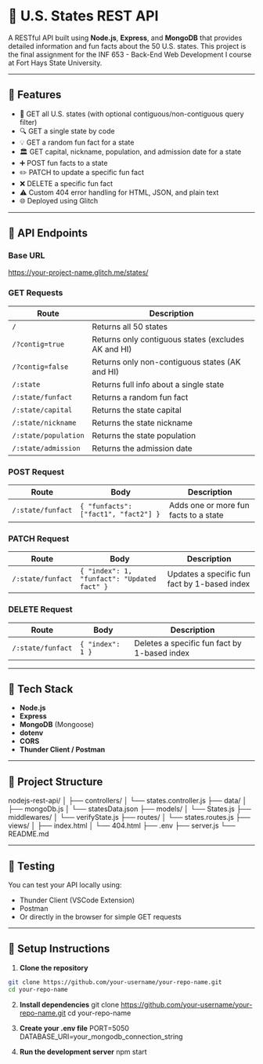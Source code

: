 # 📘 U.S. States REST API

A RESTful API built using **Node.js**, **Express**, and **MongoDB** that provides detailed information and fun facts about the 50 U.S. states. This project is the final assignment for the INF 653 - Back-End Web Development I course at Fort Hays State University.

---

## 🚀 Features

- 📂 GET all U.S. states (with optional contiguous/non-contiguous query filter)
- 🔍 GET a single state by code
- 💡 GET a random fun fact for a state
- 🏛️ GET capital, nickname, population, and admission date for a state
- ➕ POST fun facts to a state
- ✏️ PATCH to update a specific fun fact
- ❌ DELETE a specific fun fact
- ⚠️ Custom 404 error handling for HTML, JSON, and plain text
- 🌐 Deployed using Glitch

---

## 📁 API Endpoints

### Base URL
https://your-project-name.glitch.me/states/


### GET Requests

| Route                        | Description                                         |
|-----------------------------|-----------------------------------------------------|
| `/`                         | Returns all 50 states                               |
| `/?contig=true`             | Returns only contiguous states (excludes AK and HI)|
| `/?contig=false`            | Returns only non-contiguous states (AK and HI)     |
| `/:state`                   | Returns full info about a single state             |
| `/:state/funfact`           | Returns a random fun fact                          |
| `/:state/capital`           | Returns the state capital                          |
| `/:state/nickname`          | Returns the state nickname                         |
| `/:state/population`        | Returns the state population                       |
| `/:state/admission`         | Returns the admission date                         |

### POST Request

| Route               | Body                                              | Description                          |
|--------------------|---------------------------------------------------|--------------------------------------|
| `/:state/funfact`  | `{ "funfacts": ["fact1", "fact2"] }`              | Adds one or more fun facts to a state|

### PATCH Request

| Route               | Body                                          | Description                                  |
|--------------------|-----------------------------------------------|----------------------------------------------|
| `/:state/funfact`  | `{ "index": 1, "funfact": "Updated fact" }`   | Updates a specific fun fact by 1-based index |

### DELETE Request

| Route               | Body             | Description                                      |
|--------------------|------------------|--------------------------------------------------|
| `/:state/funfact`  | `{ "index": 1 }` | Deletes a specific fun fact by 1-based index     |

---

## 🧰 Tech Stack

- **Node.js**
- **Express**
- **MongoDB** (Mongoose)
- **dotenv**
- **CORS**
- **Thunder Client / Postman**

---

## 📄 Project Structure
nodejs-rest-api/
│
├── controllers/
│ └── states.controller.js
├── data/
│ ├── mongoDb.js
│ └── statesData.json
├── models/
│ └── States.js
├── middlewares/
│ └── verifyState.js
├── routes/
│ └── states.routes.js
├── views/
│ ├── index.html
│ └── 404.html
├── .env
├── server.js
└── README.md


---

## 🧪 Testing

You can test your API locally using:

- Thunder Client (VSCode Extension)
- Postman
- Or directly in the browser for simple GET requests

---

## 📌 Setup Instructions

1. **Clone the repository**
```bash
git clone https://github.com/your-username/your-repo-name.git
cd your-repo-name
```

2. **Install dependencies**
git clone https://github.com/your-username/your-repo-name.git
cd your-repo-name

3. **Create your .env file**
PORT=5050
DATABASE_URI=your_mongodb_connection_string

4. **Run the development server**
npm start
